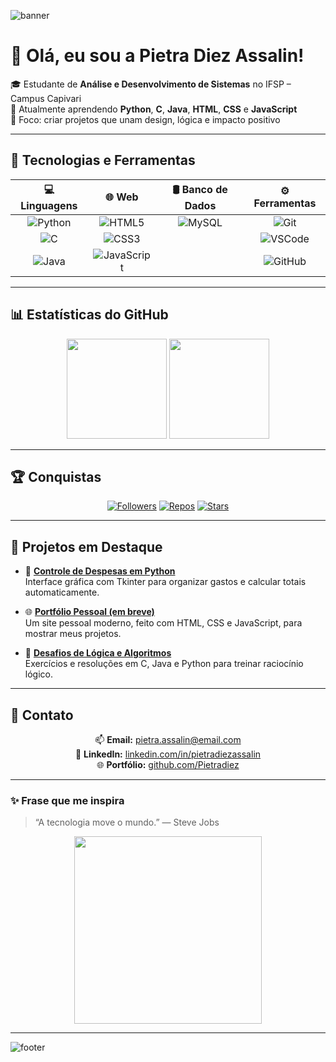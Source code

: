 ![banner](https://capsule-render.vercel.app/api?type=waving&color=0:6a0dad,100:4b0082&height=200&section=header&text=Pietra%20Diez%20Assalin%20👩🏻‍💻&fontSize=35&fontColor=ffffff&animation=twinkling)

# 👋 Olá, eu sou a Pietra Diez Assalin!

🎓 Estudante de **Análise e Desenvolvimento de Sistemas** no IFSP – Campus Capivari  
🌱 Atualmente aprendendo **Python**, **C**, **Java**, **HTML**, **CSS** e **JavaScript**  
🎯 Foco: criar projetos que unam design, lógica e impacto positivo  

---

## 🧠 Tecnologias e Ferramentas

<div align="center">

| 💻 Linguagens | 🌐 Web | 🛢️ Banco de Dados | ⚙️ Ferramentas |
| :------------: | :----: | :----------------: | :-------------: |
| ![Python](https://img.shields.io/badge/Python-3776AB?style=for-the-badge&logo=python&logoColor=white) | ![HTML5](https://img.shields.io/badge/HTML5-E34F26?style=for-the-badge&logo=html5&logoColor=white) | ![MySQL](https://img.shields.io/badge/MySQL-005C84?style=for-the-badge&logo=mysql&logoColor=white) | ![Git](https://img.shields.io/badge/Git-F05033?style=for-the-badge&logo=git&logoColor=white) |
| ![C](https://img.shields.io/badge/C-00599C?style=for-the-badge&logo=c&logoColor=white) | ![CSS3](https://img.shields.io/badge/CSS3-1572B6?style=for-the-badge&logo=css3&logoColor=white) |  | ![VSCode](https://img.shields.io/badge/VSCode-007ACC?style=for-the-badge&logo=visualstudiocode&logoColor=white) |
| ![Java](https://img.shields.io/badge/Java-ED8B00?style=for-the-badge&logo=java&logoColor=white) | ![JavaScript](https://img.shields.io/badge/JavaScript-F7DF1E?style=for-the-badge&logo=javascript&logoColor=black) |  | ![GitHub](https://img.shields.io/badge/GitHub-181717?style=for-the-badge&logo=github&logoColor=white) |

</div>

---

## 📊 Estatísticas do GitHub

<div align="center">
  <img height="160em" src="https://github-readme-stats.vercel.app/api?username=Pietradiez&show_icons=true&theme=dracula&count_private=true&hide_border=false"/>
  <img height="160em" src="https://github-readme-stats.vercel.app/api/top-langs/?username=Pietradiez&layout=compact&theme=dracula&hide_border=false"/>
</div>

---

## 🏆 Conquistas
<div align="center">

[![Followers](https://img.shields.io/github/followers/Pietradiez?label=Seguidores&style=for-the-badge&color=6a0dad)](https://github.com/Pietradiez)
[![Repos](https://img.shields.io/github/repo-size/Pietradiez?style=for-the-badge&color=6a0dad)](https://github.com/Pietradiez)
[![Stars](https://img.shields.io/github/stars/Pietradiez?style=for-the-badge&color=6a0dad)](https://github.com/Pietradiez)

</div>


---

## 📂 Projetos em Destaque

- 🧾 [**Controle de Despesas em Python**](https://github.com/Pietradiez/controle-despesas)  
  Interface gráfica com Tkinter para organizar gastos e calcular totais automaticamente.

- 🌐 [**Portfólio Pessoal (em breve)**](https://github.com/Pietradiez/portfolio)  
  Um site pessoal moderno, feito com HTML, CSS e JavaScript, para mostrar meus projetos.

- 🧠 [**Desafios de Lógica e Algoritmos**](https://github.com/Pietradiez/desafios-logica)  
  Exercícios e resoluções em C, Java e Python para treinar raciocínio lógico.

---

## 💬 Contato

<div align="center">

📫 **Email:** pietra.assalin@email.com  
💼 **LinkedIn:** [linkedin.com/in/pietradiezassalin](https://www.linkedin.com/in/pietradiezassalin)  
🌐 **Portfólio:** [github.com/Pietradiez](https://github.com/Pietradiez)

</div>

---

### ✨ Frase que me inspira
> “A tecnologia move o mundo.” — Steve Jobs  

<div align="center">
  <img src="https://media.giphy.com/media/SWoSkN6DxTszqIKEqv/giphy.gif" width="300px">
</div>

---

![footer](https://capsule-render.vercel.app/api?type=waving&color=0:6a0dad,100:4b0082&height=120&section=footer)
